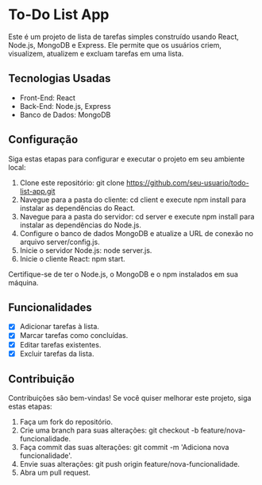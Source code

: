 # To-Do List App

Este é um projeto de lista de tarefas simples construído usando React, Node.js, MongoDB e Express. Ele permite que os usuários criem, visualizem, atualizem e excluam tarefas em uma lista.

## Tecnologias Usadas

- Front-End: React
- Back-End: Node.js, Express
- Banco de Dados: MongoDB

## Configuração

Siga estas etapas para configurar e executar o projeto em seu ambiente local:

1. Clone este repositório: git clone https://github.com/seu-usuario/todo-list-app.git
2. Navegue para a pasta do cliente: cd client e execute npm install para instalar as dependências do React.
3. Navegue para a pasta do servidor: cd server e execute npm install para instalar as dependências do Node.js.
4. Configure o banco de dados MongoDB e atualize a URL de conexão no arquivo server/config.js.
5. Inicie o servidor Node.js: node server.js.
6. Inicie o cliente React: npm start.

Certifique-se de ter o Node.js, o MongoDB e o npm instalados em sua máquina.

## Funcionalidades

- [x] Adicionar tarefas à lista.
- [x] Marcar tarefas como concluídas.
- [x] Editar tarefas existentes.
- [x] Excluir tarefas da lista.

## Contribuição

Contribuições são bem-vindas! Se você quiser melhorar este projeto, siga estas etapas:

1. Faça um fork do repositório.
2. Crie uma branch para suas alterações: git checkout -b feature/nova-funcionalidade.
3. Faça commit das suas alterações: git commit -m 'Adiciona nova funcionalidade'.
4. Envie suas alterações: git push origin feature/nova-funcionalidade.
5. Abra um pull request.



